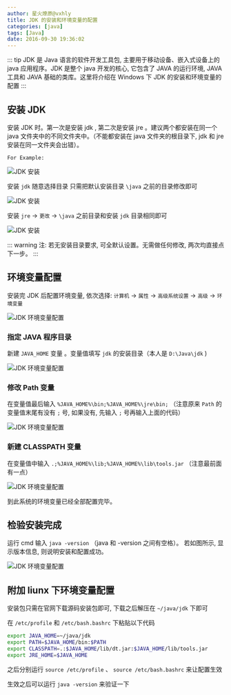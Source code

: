 ```yaml
---
author: 星火燎原@vxhly
title: JDK 的安装和环境变量的配置
categories: [java]
tags: [Java] 
date: 2016-09-30 19:36:02
---
```


::: tip
JDK 是 Java 语言的软件开发工具包, 主要用于移动设备、嵌入式设备上的 java 应用程序。JDK 是整个 java 开发的核心, 它包含了 JAVA 的运行环境, JAVA 工具和 JAVA 基础的类库。这里将介绍在 Windows 下 JDK 的安装和环境变量的配置
:::
<!-- more -->

## 安装 JDK

安装 JDK 时。第一次是安装 jdk , 第二次是安装 jre 。建议两个都安装在同一个 java 文件夹中的不同文件夹中。（不能都安装在 java 文件夹的根目录下, jdk 和 jre 安装在同一文件夹会出错）。

`For Example:` <br>

![JDK 安装](http://oss-blog.test.upcdn.net/jdk-1.png)

安装 `jdk` 随意选择目录 只需把默认安装目录 `\java` 之前的目录修改即可<br>

![JDK 安装](http://oss-blog.test.upcdn.net/jdk-2.png)

安装 `jre` → `更改` → `\java` 之前目录和安装 `jdk` 目录相同即可<br>

![JDK 安装](http://oss-blog.test.upcdn.net/jdk-3.png)

::: warning
注: 若无安装目录要求, 可全默认设置。无需做任何修改, 两次均直接点下一步。
:::

## 环境变量配置

安装完 JDK 后配置环境变量, 依次选择:  `计算机` → `属性` → `高级系统设置` → `高级` → `环境变量` <br>

![JDK 环境变量配置](http://oss-blog.test.upcdn.net/jdk-4.png)

### 指定 JAVA 程序目录

新建 `JAVA_HOME` 变量 。变量值填写 `jdk` 的安装目录（本人是 `D:\Java\jdk` )<br>

![JDK 环境变量配置](http://oss-blog.test.upcdn.net/jdk-5.png)

### 修改 Path 变量

在变量值最后输入 `%JAVA_HOME%\bin;%JAVA_HOME%\jre\bin;` （注意原来 `Path` 的变量值末尾有没有 `;` 号, 如果没有, 先输入 `;` 号再输入上面的代码）<br>

![JDK 环境变量配置](http://oss-blog.test.upcdn.net/jdk-6.png)

### 新建 CLASSPATH 变量

在变量值中输入 `.;%JAVA_HOME%\lib;%JAVA_HOME%\lib\tools.jar` （注意最前面有一点）<br>

![JDK 环境变量配置](http://oss-blog.test.upcdn.net/jdk-7.png)

到此系统的环境变量已经全部配置完毕。

## 检验安装完成

运行 cmd 输入 `java -version` （java 和 -version 之间有空格）。 若如图所示, 显示版本信息, 则说明安装和配置成功。<br>

![JDK 环境变量配置](http://oss-blog.test.upcdn.net/jdk-8.png)

## 附加 liunx 下环境变量配置

安装包只需在官网下载源码安装包即可, 下载之后解压在 `~/java/jdk` 下即可

在 `/etc/profile` 和 `/etc/bash.bashrc` 下粘贴以下代码

``` bash
export JAVA_HOME=~/java/jdk
export PATH=$JAVA_HOME/bin:$PATH
export CLASSPATH=.:$JAVA_HOME/lib/dt.jar:$JAVA_HOME/lib/tools.jar
export JRE_HOME=$JAVA_HOME
```

之后分别运行 `source /etc/profile` 、 `source /etc/bash.bashrc` 来让配置生效

生效之后可以运行 `java -version` 来验证一下

